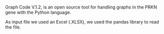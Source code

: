Graph Code V.1.2, is an open source tool for handling graphs in the PRKN gene with the Python language. 

As input file we used an Excel (.XLSX), we used the pandas library to read the file.
